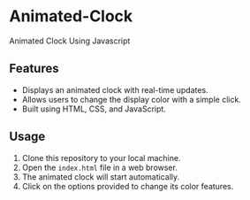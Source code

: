 # Animated-Clock
Animated Clock Using Javascript

## Features

- Displays an animated clock with real-time updates.
- Allows users to change the display color with a simple click.
- Built using HTML, CSS, and JavaScript.

## Usage

1. Clone this repository to your local machine.
2. Open the `index.html` file in a web browser.
3. The animated clock will start automatically.
4. Click on the options provided to change its color features.



